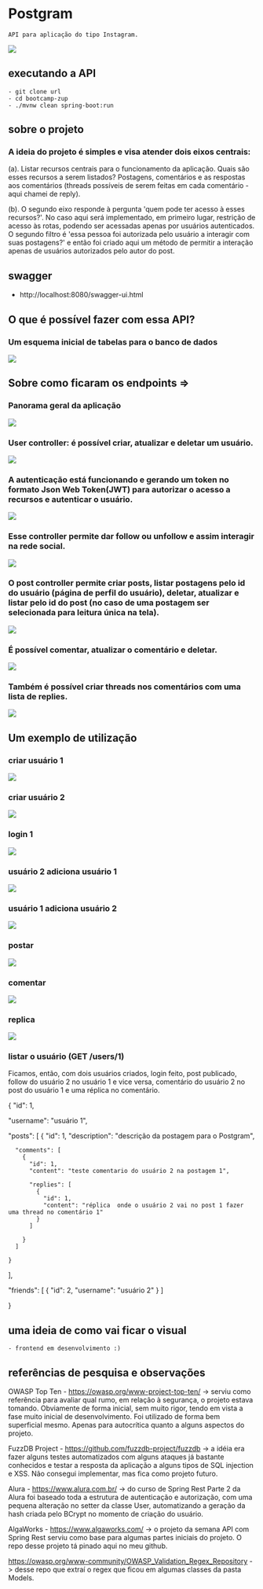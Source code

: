 # Postgram

    API para aplicação do tipo Instagram.
    
![](/readme-images/postgramlogo.png)

## executando a API

    - git clone url
    - cd bootcamp-zup
    - ./mvnw clean spring-boot:run

## sobre o projeto

### A ideia do projeto é simples e visa atender dois eixos centrais:

(a). Listar recursos centrais para o funcionamento da aplicação. Quais são esses recursos a serem listados? Postagens, comentários e as respostas aos comentários
(threads possíveis de serem feitas em cada comentário - aqui chamei de reply).
	
(b). O segundo eixo responde à pergunta 'quem pode ter acesso à esses recursos?'. No caso aqui será implementado, em primeiro lugar, restrição de acesso às rotas, podendo ser acessadas apenas por usuários autenticados. O segundo filtro é 'essa pessoa foi autorizada pelo usuário a interagir com suas postagens?' e então foi criado aqui um método de permitir a interação apenas de usuários autorizados pelo autor do post.

## swagger

- http://localhost:8080/swagger-ui.html
      
## O que é possível fazer com essa API?

### Um esquema inicial de tabelas para o banco de dados



![](/readme-images/schema.png)




## Sobre como ficaram os endpoints =>
	
### Panorama geral da aplicação



	
![](/readme-images/panorama-geral-swagger.png)


	
### User controller: é possível criar, atualizar e deletar um usuário.


	
![](/readme-images/user-controller.png)


	
### A autenticação está funcionando e gerando um token no formato Json Web Token(JWT) para autorizar o acesso a recursos e autenticar o usuário.


	
![](/readme-images/autentica.png)




	
### Esse controller permite dar follow ou unfollow e assim interagir na rede social.



	
![](/readme-images/friend-controller.png)




	
### O post controller permite criar posts, listar postagens pelo id do usuário (página de perfil do usuário), deletar, atualizar e listar pelo id do post (no caso de uma postagem ser selecionada para leitura única na tela).



	
![](/readme-images/post-controller.png)



	
### É possível comentar, atualizar o comentário e deletar.



	
![](/readme-images/comment-controller.png)



	
### Também é possível criar threads nos comentários com uma lista de replies.


	
![](/readme-images/reply-controller.png)


## Um exemplo de utilização

### criar usuário 1


![](/readme-images/passo1.png)


### criar usuário 2


![](/readme-images/passo2.png)


### login 1


![](/readme-images/passo3.png)


### usuário 2 adiciona usuário 1


![](/readme-images/passo4.png)


### usuário 1 adiciona usuário 2


![](/readme-images/passo5.png)


### postar


![](/readme-images/passo6.png)


### comentar


![](/readme-images/passo7.png)


### replica


![](/readme-images/passo8.png)


### listar o usuário (GET /users/1)

Ficamos, então, com dois usuários criados, login feito, post publicado, follow do usuário 2 no usuário 1 e vice versa, comentário do usuário 2 no post do usuário 1 e uma réplica no comentário.

{
  "id": 1,

  "username": "usuário 1",

  "posts": [
    {
      "id": 1,
      "description": "descrição da postagem para o Postgram",

      "comments": [
        {
          "id": 1,
          "content": "teste comentario do usuário 2 na postagem 1",

          "replies": [
            {
              "id": 1,
              "content": "réplica  onde o usuário 2 vai no post 1 fazer uma thread no comentário 1"
            }
          ]

        }
      ]

    }
  ],

  "friends": [
    {
      "id": 2,
      "username": "usuário 2"
    }
  ]

}
    

## uma ideia de como vai ficar o visual


    - frontend em desenvolvimento :)


## referências de pesquisa e observações


OWASP Top Ten - https://owasp.org/www-project-top-ten/ -> serviu como referência para avaliar qual rumo, em relação à segurança, o projeto estava tomando. Obviamente de forma inicial, sem muito rigor, tendo em vista a fase muito inicial de desenvolvimento. Foi utilizado de forma bem superficial mesmo. Apenas para autocrítica quanto a alguns aspectos do projeto.

FuzzDB Project - https://github.com/fuzzdb-project/fuzzdb -> a idéia era fazer alguns testes automatizados com alguns ataques já bastante conhecidos e testar a resposta da aplicação a alguns tipos de SQL injection e XSS. Não consegui implementar, mas fica como projeto futuro.

Alura - https://www.alura.com.br/ -> do curso de Spring Rest Parte 2 da Alura foi baseado toda a estrutura de autenticação e autorização, com uma pequena alteração no setter da classe User, automatizando a geração da hash criada pelo BCrypt no momento de criação do usuário.

AlgaWorks - https://www.algaworks.com/ -> o projeto da semana API com Spring Rest serviu como base para algumas partes iniciais do projeto. O repo desse projeto tá pinado aqui no meu github.

https://owasp.org/www-community/OWASP_Validation_Regex_Repository -> desse repo que extraí o regex que ficou em algumas classes da pasta Models.

